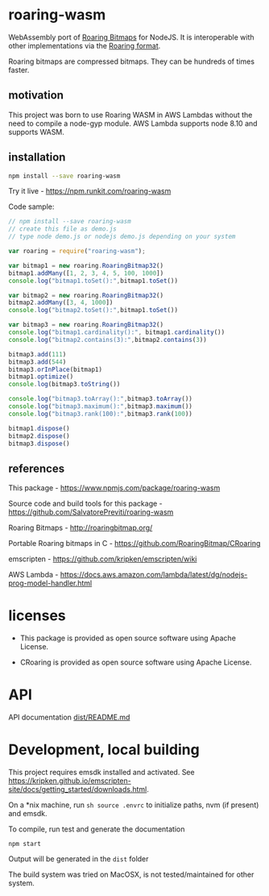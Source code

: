 # roaring-wasm

WebAssembly port of [Roaring Bitmaps](http://roaringbitmap.org) for NodeJS. It is interoperable with other implementations via the [Roaring format](https://github.com/RoaringBitmap/RoaringFormatSpec/).

Roaring bitmaps are compressed bitmaps. They can be hundreds of times faster.

## motivation

This project was born to use Roaring WASM in AWS Lambdas without the need to compile a node-gyp module.
AWS Lambda supports node 8.10 and supports WASM.

## installation

```sh
npm install --save roaring-wasm
```

Try it live - <https://npm.runkit.com/roaring-wasm>

Code sample:

```javascript
// npm install --save roaring-wasm
// create this file as demo.js
// type node demo.js or nodejs demo.js depending on your system

var roaring = require("roaring-wasm");

var bitmap1 = new roaring.RoaringBitmap32()
bitmap1.addMany([1, 2, 3, 4, 5, 100, 1000])
console.log("bitmap1.toSet():",bitmap1.toSet())

var bitmap2 = new roaring.RoaringBitmap32()
bitmap2.addMany([3, 4, 1000])
console.log("bitmap2.toSet():",bitmap1.toSet())

var bitmap3 = new roaring.RoaringBitmap32()
console.log("bitmap1.cardinality():", bitmap1.cardinality())
console.log("bitmap2.contains(3):",bitmap2.contains(3))

bitmap3.add(111)
bitmap3.add(544)
bitmap3.orInPlace(bitmap1)
bitmap1.optimize()
console.log(bitmap3.toString())

console.log("bitmap3.toArray():",bitmap3.toArray())
console.log("bitmap3.maximum():",bitmap3.maximum())
console.log("bitmap3.rank(100):",bitmap3.rank(100))

bitmap1.dispose()
bitmap2.dispose()
bitmap3.dispose()
```

## references

This package - <https://www.npmjs.com/package/roaring-wasm>

Source code and build tools for this package - <https://github.com/SalvatorePreviti/roaring-wasm>

Roaring Bitmaps - <http://roaringbitmap.org/>

Portable Roaring bitmaps in C - <https://github.com/RoaringBitmap/CRoaring>

emscripten - <https://github.com/kripken/emscripten/wiki>

AWS Lambda - <https://docs.aws.amazon.com/lambda/latest/dg/nodejs-prog-model-handler.html>

# licenses

* This package is provided as open source software using Apache License.

* CRoaring is provided as open source software using Apache License.

# API

API documentation [dist/README.md](dist/README.md)

# Development, local building

This project requires emsdk installed and activated. See <https://kripken.github.io/emscripten-site/docs/getting_started/downloads.html>.

On a \*nix machine, run `sh source .envrc` to initialize paths, nvm (if present) and emsdk.

To compile, run test and generate the documentation

```
npm start
```

Output will be generated in the `dist` folder

The build system was tried on MacOSX, is not tested/maintained for other system.
